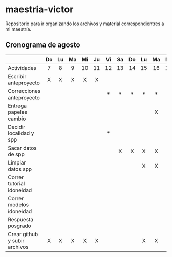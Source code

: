 # maestria-victor
Repositorio para ir organizando los archivos y material correspondientres a mi maestría. 

## Cronograma de agosto
|                               | Do | Lu | Ma | Mi | Ju | Vi | Sa | Do | Lu | Ma | Mi | Ju | Vi | Sa | Do | Lu | Ma | Mi | Ju | Vi | Sa | Do | Lu | Ma | Mi |
|-------------------------------|:--:|:--:|:--:|:--:|:--:|:--:|:--:|:--:|:--:|:--:|:--:|:--:|:--:|:--:|:--:|:--:|:--:|:--:|:--:|:--:|:--:|:--:|:--:|:--:|:--:|
| Actividades                   |  7 |  8 |  9 | 10 | 11 | 12 | 13 | 14 | 15 | 16 | 17 | 18 | 19 | 20 | 21 | 22 | 23 | 24 | 25 | 26 | 27 | 28 | 29 | 30 | 31 |
| Escribir anteproyecto         |  X |  X |  X |  X |  X |    |    |    |    |    |    |    |    |    |    |    |    |    |    |    |    |    |    |    |    |
| Correcciones anteproyecto     |    |    |    |    |    |  * |  * |  * |  * |  * |  * |  * |  * |  * |    |    |    |    |    |    |    |    |    |    |    |
| Entrega papeles cambio        |    |    |    |    |    |    |    |    |    |  X |  X |  X |  X |  X |  X |  X |    |    |    |    |    |    |    |    |    |
| Decidir localidad y spp       |    |    |    |    |    |  * |    |    |    |    |    |    |    |    |    |    |    |    |    |    |    |    |    |    |    |
| Sacar datos de spp            |    |    |    |    |    |    |  X |  X |  X |  X |  X |  X |  X |    |    |    |    |    |    |    |    |    |    |    |    |
| Limpiar datos spp             |    |    |    |    |    |    |    |    |  X |  X |  X |  X |  X |  X |  X |    |    |    |    |    |    |    |    |    |    |
| Correr tutorial idoneidad     |    |    |    |    |    |    |    |    |    |    |    |    |    |    |    |  * |  * |  * |  * |  * | *  | *  |    |    |    |
| Correr modelos idoneidad      |    |    |    |    |    |    |    |    |    |    |    |    |    |    |    |    |    |    |    |    |    |    |  * |  * |  * |
| Respuesta posgrado            |    |    |    |    |    |    |    |    |    |    |    |    |    |    |    |    |    |    |    |    |    |    |  X |    |    |
| Crear github y subir archivos |  X |  X |  X |  X |  X |    |    |    |  X |  X |  X |  X |  X |  X |  X |    |    |    |    |    |    |    |  X | X  |  X |
